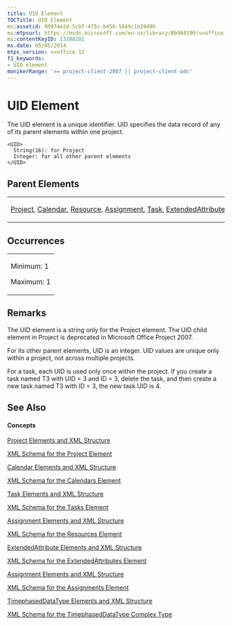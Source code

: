 ```yaml
---
title: UID Element
TOCTitle: UID Element
ms:assetid: 90074e2d-5cbf-475c-b456-5649c1b2949b
ms:mtpsurl: https://msdn.microsoft.com/en-us/library/Bb968590(v=office.12)
ms:contentKeyID: 13188281
ms.date: 05/05/2014
mtps_version: v=office.12
f1_keywords:
- UID element
monikerRange: '>= project-client-2007 || project-client-odc'
---
```


# UID Element




The UID element is a unique identifier. UID specifies the data record of any of its parent elements within one project.

    <UID>
      String(16): for Project
      Integer: for all other parent elements
    </UID>

## Parent Elements

<table>
<colgroup>
<col style="width: 100%" />
</colgroup>
<tbody>
<tr class="odd">
<td><p><a href="project-element.md">Project</a>, <a href="calendar-element.md">Calendar</a>, <a href="resource-element.md">Resource</a>, <a href="assignment-element.md">Assignment</a>, <a href="task-element.md">Task</a>, <a href="extendedattribute-element.md">ExtendedAttribute</a>, <a href="timephaseddata-element.md">TimephasedData</a></p></td>
</tr>
</tbody>
</table>

## Occurrences

<table>
<colgroup>
<col style="width: 100%" />
</colgroup>
<tbody>
<tr class="odd">
<td><p>Minimum: 1</p>
<p>Maximum: 1</p></td>
</tr>
</tbody>
</table>

## Remarks

The UID element is a string only for the Project element. The UID child element in Project is deprecated in Microsoft Office Project 2007.

For its other parent elements, UID is an integer. UID values are unique only within a project, not across multiple projects.

For a task, each UID is used only once within the project. If you create a task named T3 with UID = 3 and ID = 3, delete the task, and then create a new task named T3 with ID = 3, the new task UID is 4.

## See Also

#### Concepts

[Project Elements and XML Structure](project-elements-and-xml-structure.md)

[XML Schema for the Project Element](xml-schema-for-the-project-element.md)

[Calendar Elements and XML Structure](calendar-elements-and-xml-structure.md)

[XML Schema for the Calendars Element](xml-schema-for-the-calendars-element.md)

[Task Elements and XML Structure](task-elements-and-xml-structure.md)

[XML Schema for the Tasks Element](xml-schema-for-the-tasks-element.md)

[Assignment Elements and XML Structure](assignment-elements-and-xml-structure.md)

[XML Schema for the Resources Element](xml-schema-for-the-resources-element.md)

[ExtendedAttribute Elements and XML Structure](extendedattribute-elements-and-xml-structure.md)

[XML Schema for the ExtendedAttributes Element](xml-schema-for-the-extendedattributes-element.md)

[Assignment Elements and XML Structure](assignment-elements-and-xml-structure.md)

[XML Schema for the Assignments Element](xml-schema-for-the-assignments-element.md)

[TimephasedDataType Elements and XML Structure](timephaseddatatype-elements-and-xml-structure.md)

[XML Schema for the TimephasedDataType Complex Type](xml-schema-for-the-timephaseddatatype-complex-type.md)

